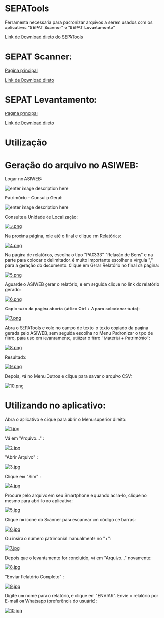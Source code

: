 # SEPATools
Ferramenta necessaria para padronizar arquivos a serem usados com os aplicativos "SEPAT Scanner" e "SEPAT Levantamento"

[Link de Download direto do SEPATools](https://github.com/ils94/SEPATools/releases/download/release/tools.zip)

# SEPAT Scanner: 

[Pagina principal](https://github.com/ils94/SEPAT_Scanner)

[Link de Download direto](https://github.com/ils94/SEPAT_Scanner/releases/download/release/sepat-scanner.apk)

# SEPAT Levantamento: 

[Pagina principal](https://github.com/ils94/SEPAT_Levantamento)

[Link de Download direto](https://github.com/ils94/SEPAT_Levantamento/releases/download/release/sepat-levantamento.apk)

# **Utilização**

# Geração do arquivo no ASIWEB:

Logar no ASIWEB:

![enter image description here](https://i.postimg.cc/59mSNQs6/1.png)

Patrimônio - Consulta Geral:

![enter image description here](https://i.postimg.cc/NFb6NZK1/2.png)

Consulte a Unidade de Localização:

[![3.png](https://i.postimg.cc/wjnhbXjb/3.png)](https://postimg.cc/hXbzX7x9)

Na proxima página, role até o final e clique em Relatórios:

[![4.png](https://i.postimg.cc/B69BtTW1/4.png)](https://postimg.cc/Y4RWsmCp)

Na página de relatórios, escolha o tipo "PA0333" "Relação de Bens" e na parte para colocar o delimitador, é muito importante escolher a vírgula "," para a geração do documento. Clique em Gerar Relatório no final da pagina:

[![5.png](https://i.postimg.cc/3JSj255h/5.png)](https://postimg.cc/F7SJQ6HC)

Aguarde o ASIWEB gerar o relatório, e em seguida clique no link do relatório gerado:

[![6.png](https://i.postimg.cc/gJVqhxdt/6.png)](https://postimg.cc/S2KMFNnc)

Copie tudo da pagina aberta (utilize Ctrl + A para selecionar tudo):

[![7.png](https://i.postimg.cc/fbXx4V3W/7.png)](https://postimg.cc/qtJtyMXW)

Abra o SEPATools e cole no campo de texto, o texto copiado da pagina gerada pelo ASIWEB, sem seguida escolha no Menu Padronizar o tipo de filtro, para uso em levantamento, utilizar o filtro "Matérial + Patrimônio":

[![8.png](https://i.postimg.cc/0j9G09yk/8.png)](https://postimg.cc/34bDK5GV)

Resultado:

[![9.png](https://i.postimg.cc/ZKKF9YQj/9.png)](https://postimg.cc/7bdTd4wT)

Depois, vá no Menu Outros e clique para salvar o arquivo CSV:

[![10.png](https://i.postimg.cc/W1dGnWTk/10.png)](https://postimg.cc/xXSNjPkf)

# Utilizando no aplicativo:

Abra o aplicativo e clique para abrir o Menu superior direito:

[![1.jpg](https://i.postimg.cc/rwTJ8Ck0/1.jpg)](https://postimg.cc/kBj8sSDq)

Vá em "Arquivo..." :

[![2.jpg](https://i.postimg.cc/25cFFsBh/2.jpg)](https://postimg.cc/cK3nd5hL)

"Abrir Arquivo" :

[![3.jpg](https://i.postimg.cc/1z5rFm4y/3.jpg)](https://postimg.cc/182FhZpd)

Clique em "Sim" :

[![4.jpg](https://i.postimg.cc/3xZZW48L/4.jpg)](https://postimg.cc/CRz8QKfD)

Procure pelo arquivo em seu Smartphone e quando acha-lo, clique no mesmo para abri-lo no aplicativo:

[![5.jpg](https://i.postimg.cc/ZRWPfwrg/5.jpg)](https://postimg.cc/0MqJjdXd)

Clique no icone do Scanner para escanear um código de barras:

[![6.jpg](https://i.postimg.cc/Y2mfYy2L/6.jpg)](https://postimg.cc/mhBHGjHT)

Ou insira o número patrimonial manualmente no "+":

[![7.jpg](https://i.postimg.cc/V62q2XgN/7.jpg)](https://postimg.cc/gXqLZXf9)

Depois que o levantamento for concluído, vá em "Arquivo..." novamente:

[![8.jpg](https://i.postimg.cc/gjRVprtH/8.jpg)](https://postimg.cc/ZvbBFYSW)

"Enviar Relatório Completo" :

[![9.jpg](https://i.postimg.cc/bNxxFDtz/9.jpg)](https://postimg.cc/jLjnDjc9)

Digite um nome para o relatório, e clique em "ENVIAR". Envie o relatório por E-mail ou Whatsapp (preferência do usuário):

[![10.jpg](https://i.postimg.cc/jSRHVxHy/10.jpg)](https://postimg.cc/gnBX8PB0)
